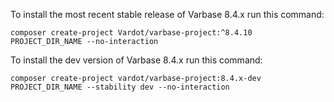 
To install the most recent stable release of Varbase 8.4.x run this command:
```
composer create-project Vardot/varbase-project:^8.4.10 PROJECT_DIR_NAME --no-interaction
```

To install the dev version of Varbase 8.4.x run this command:
```
composer create-project vardot/varbase-project:8.4.x-dev PROJECT_DIR_NAME --stability dev --no-interaction
```